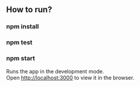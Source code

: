  ## How to run?

### npm install
### npm test 
### npm start

Runs the app in the development mode.\
Open [http://localhost:3000](http://localhost:3000) to view it in the browser.
